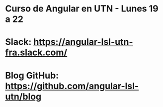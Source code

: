 # Curso de Angular en UTN - Lunes 19 a 22

# Slack: https://angular-lsl-utn-fra.slack.com/

# Blog GitHub: https://github.com/angular-lsl-utn/blog  